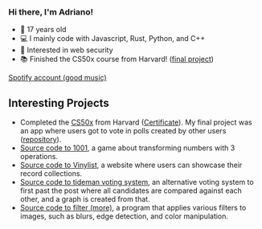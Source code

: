 ### Hi there, I'm Adriano!


- 🎂 17 years old
- 💻 I mainly code with Javascript, Rust, Python, and C++
- 🛜 Interested in web security
- 📚 Finished the CS50x course from Harvard! ([final project](https://github.com/AdrianoAla/cs50-final-project))

[Spotify account (good music)](https://open.spotify.com/user/3133gof5jngmco3lbubwpmu2vevi?si=f1265a6a91ce48dc&nd=1)

## Interesting Projects

- Completed the [CS50x](https://pll.harvard.edu/course/cs50-introduction-computer-science?delta=0) from Harvard ([Certificate](https://courses.edx.org/certificates/ee739db3c1694cf0b6ece75b1d8f25fb)). My final project was an app where users got to vote in polls created by other users ([repository](https://github.com/AdrianoAla/cs50-final-project)).
- [Source code to 1001](https://github.com/AdrianoAla/1001-NextJS), a game about transforming numbers with 3 operations.
- [Source code to Vinylist](https://github.com/AdrianoAla/vinyl-collector), a website where users can showcase their record collections.
- [Source code to tideman voting system](https://github.com/AdrianoAla/Resume/blob/main/tideman.c), an alternative voting system to first past the post where all candidates are compared against each other, and a graph is created from that.
- [Source code to filter (more)](https://github.com/AdrianoAla/Resume/blob/main/filter.c), a program that applies various filters to images, such as blurs, edge detection, and color manipulation.
